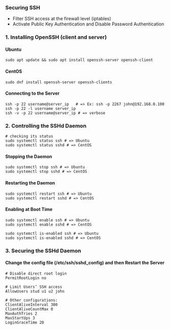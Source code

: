### Securing SSH
- Filter SSH access at the firewall level (iptables)
- Activate Public Key Authentication and Disable Password Authentication

### 1. Installing OpenSSH (client and server)
#### Ubuntu
```
sudo apt update && sudo apt install openssh-server openssh-client
```
#### CentOS
```
sudo dnf install openssh-server openssh-clients
```
#### Connecting to the Server
```
ssh -p 22 username@server_ip   # => Ex: ssh -p 2267 john@192.168.0.100
ssh -p 22 -l username server_ip
ssh -v -p 22 username@server_ip # => verbose
```

### 2. Controlling the SSHd Daemon
```
# checking its status
sudo systemctl status ssh # => Ubuntu
sudo systemctl status sshd # => CentOS
```
#### Stopping the Daemon
```
sudo systemctl stop ssh # => Ubuntu
sudo systemctl stop sshd # => CentOS
```
#### Restarting the Daemon
```
sudo systemctl restart ssh # => Ubuntu
sudo systemctl restart sshd # => CentOS
```
#### Enabling at Boot Time
```
sudo systemctl enable ssh # => Ubuntu
sudo systemctl enable sshd # => CentOS

sudo systemctl is-enabled ssh # => Ubuntu
sudo systemctl is-enabled sshd # => CentOS
```

### 3. Securing the SSHd Daemon
#### Change the config file (/etc/ssh/sshd_config) and then Restart the Server
```
# Disable direct root login
PermitRootLogin no

# Limit Users’ SSH access
AllowUsers stud u1 u2 john

# Other configurations:
ClientAliveInterval 300
ClientAliveCountMax 0
MaxAuthTries 2
MaxStartUps 3
LoginGraceTime 20
```
